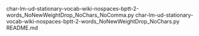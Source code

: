 char-lm-ud-stationary-vocab-wiki-nospaces-bptt-2-words_NoNewWeightDrop_NoChars_NoComma.py
char-lm-ud-stationary-vocab-wiki-nospaces-bptt-2-words_NoNewWeightDrop_NoChars.py
README.md
